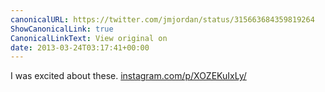 ```yaml
---
canonicalURL: https://twitter.com/jmjordan/status/315663684359819264
ShowCanonicalLink: true
CanonicalLinkText: View original on
date: 2013-03-24T03:17:41+00:00
---
```

I was excited about these. [instagram.com/p/XOZEKuIxLy/](http://instagram.com/p/XOZEKuIxLy/)
